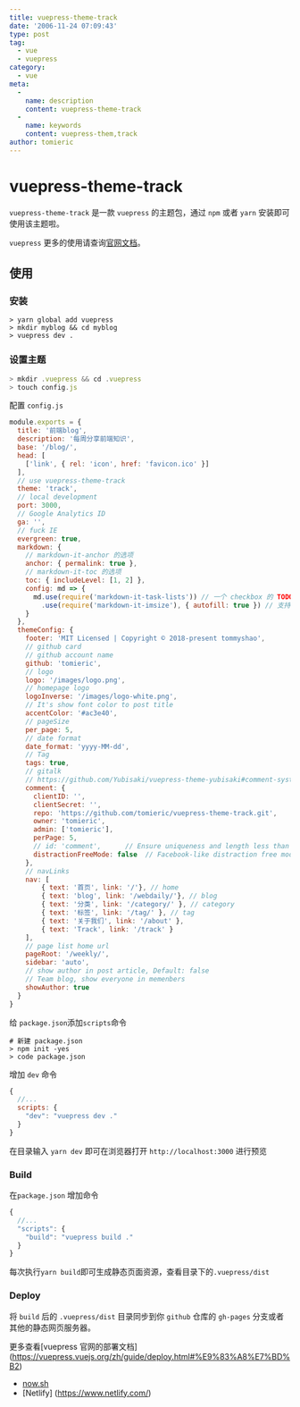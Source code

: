 ```yaml
---
title: vuepress-theme-track
date: '2006-11-24 07:09:43'
type: post
tag: 
  - vue
  - vuepress
category:
  - vue
meta:
  -
    name: description
    content: vuepress-theme-track
  -
    name: keywords
    content: vuepress-them,track
author: tomieric
---
```


# vuepress-theme-track

`vuepress-theme-track` 是一款 `vuepress` 的主题包，通过 `npm` 或者 `yarn` 安装即可使用该主题啦。

`vuepress` 更多的使用请查询[官网文档](https://vuepress.vuejs.org/zh/)。

<!-- more -->

## 使用

### 安装 

```
> yarn global add vuepress
> mkdir myblog && cd myblog
> vuepress dev .
```

### 设置主题

```javascript
> mkdir .vuepress && cd .vuepress
> touch config.js
```

配置 `config.js`

```javascript
module.exports = {
  title: '前端blog',
  description: '每周分享前端知识',
  base: '/blog/',
  head: [
    ['link', { rel: 'icon', href: 'favicon.ico' }]
  ],
  // use vuepress-theme-track
  theme: 'track',
  // local development
  port: 3000,
  // Google Analytics ID
  ga: '',
  // fuck IE
  evergreen: true,
  markdown: {
    // markdown-it-anchor 的选项
    anchor: { permalink: true },
    // markdown-it-toc 的选项
    toc: { includeLevel: [1, 2] },
    config: md => {
      md.use(require('markdown-it-task-lists')) // 一个 checkbox 的 TODO List 插件
        .use(require('markdown-it-imsize'), { autofill: true }) // 支持自定义 md 图片大小 ![](http://test.png =200x200)
    }
  },
  themeConfig: {
    footer: 'MIT Licensed | Copyright © 2018-present tommyshao',
    // github card
    // github account name
    github: 'tomieric',
    // logo
    logo: '/images/logo.png',
    // homepage logo
    logoInverse: '/images/logo-white.png',
    // It's show font color to post title
    accentColor: '#ac3e40',
    // pageSize
    per_page: 5,
    // date format
    date_format: 'yyyy-MM-dd',
    // Tag
    tags: true,
    // gitalk
    // https://github.com/Yubisaki/vuepress-theme-yubisaki#comment-system
    comment: {
      clientID: '',
      clientSecret: '',
      repo: 'https://github.com/tomieric/vuepress-theme-track.git',
      owner: 'tomieric',
      admin: ['tomieric'],
      perPage: 5,
      // id: 'comment',      // Ensure uniqueness and length less than 50
      distractionFreeMode: false  // Facebook-like distraction free mode
    },
    // navLinks
    nav: [
        { text: '首页', link: '/'}, // home
        { text: 'blog', link: '/webdaily/'}, // blog
        { text: '分类', link: '/category/' }, // category
        { text: '标签', link: '/tag/' }, // tag
        { text: '关于我们', link: '/about' },
        { text: 'Track', link: '/track' }
    ],
    // page list home url
    pageRoot: '/weekly/',
    sidebar: 'auto',
    // show author in post article, Default: false
    // Team blog, show everyone in memenbers
    showAuthor: true
  }
}
```

给 `package.json`添加`scripts`命令

```
# 新建 package.json
> npm init -yes
> code package.json
```

增加 `dev` 命令

```javascript
{
  //...
  scripts: {
    "dev": "vuepress dev ."
  }
}
```

在目录输入 `yarn dev` 即可在浏览器打开 `http://localhost:3000` 进行预览

### Build

在`package.json` 增加命令

```javascript
{
  //...
  "scripts": {
    "build": "vuepress build ."
  }
}
```

每次执行`yarn build`即可生成静态页面资源，查看目录下的`.vuepress/dist`

### Deploy

将 `build` 后的 `.vuepress/dist` 目录同步到你 `github` 仓库的 `gh-pages` 分支或者其他的静态网页服务器。

更多查看[vuepress 官网的部署文档] (https://vuepress.vuejs.org/zh/guide/deploy.html#%E9%83%A8%E7%BD%B2)

* [now.sh](https://zeit.co/now)
* [Netlify] (https://www.netlify.com/)